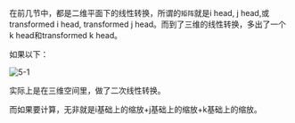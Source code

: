 在前几节中，都是二维平面下的线性转换，所谓的`矩阵`就是i head, j head,或transformed i head, transformed j head。而到了三维的线性转换，多出了一个k head和transformed k head。

如果以下：

![5-1](https://github.com/darrenji/DailyBlog/blob/master/LinearAlgebra/51.gif)

实际上是在三维空间里，做了二次线性转换。

而如果要计算，无非就是i基础上的缩放+j基础上的缩放+k基础上的缩放。